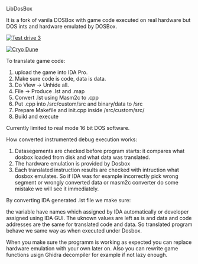 LibDosBox

It is a fork of vanila DOSBox with game code executed on real hardware but DOS ints and hardware emulated by DOSBox.

[![Test drive 3](http://img.youtube.com/vi/MzK9RVgeWGM/0.jpg)](http://www.youtube.com/watch?v=MzK9RVgeWGM "Test drive 3")

[![Cryo Dune](http://img.youtube.com/vi/f-HArAmtXTc/0.jpg)](http://www.youtube.com/watch?v=f-HArAmtXTc "Cryo Dune")

To translate game code:
1. upload the game into IDA Pro.
2. Make sure code is code, data is data.
3. Do View -> Unhide all.
4. File -> Produce .lst and .map
5. Convert .lst using Masm2c to .cpp
6. Put .cpp into /src/custom/src and binary/data to /src
7. Prepare Makefile and init.cpp inside /src/custom/src/
8. Build and execute

Currently limited to real mode 16 bit DOS software.

How converted instrumented debug execution works:

1. Datasegements are checked before program starts: it compares what dosbox loaded from disk and what data was translated.
2. The hardware emulation is provided by Dosbox
3. Each translated instruction results are checked with intruction what dosbox emulates.
So if IDA was for example incorrectly pick wrong segment or wrongly converted data or masm2c converter do some mistake we will see it immediately.

By converting IDA generated .lst file we make sure:

the variable have names which assigned by IDA automatically or developer assigned using IDA GUI.
The uknown values are left as is and data and code addresses are the same for translated code and data.
So translated program behave we same way as when executed under Dosbox.

When you make sure the programm is working as expected you can replace hardware emulation with your own later on.
Also you can rewrite game functions usign Ghidra decompiler for example if not lazy enough.
